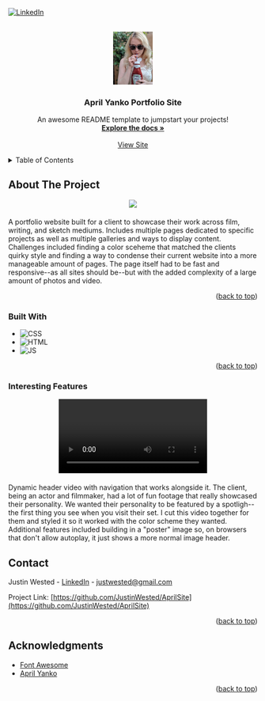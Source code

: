 
<a name="readme-top"></a>


[![LinkedIn](https://img.shields.io/badge/linkedin-blue?style=for-the-badge&logo=linkedin)](https://www.linkedin.com/in/justin-wested-971983183/)


<!-- PROJECT LOGO -->
<br />
<div align="center">
  <a href="https://www.aprilyanko.com/">
    <img src="images/hero.webp" alt="Logo" width="80">
  </a>

  <h3 align="center">April Yanko Portfolio Site</h3>

  <p align="center">
    An awesome README template to jumpstart your projects!
    <br />
    <a href="https://github.com/JustinWested/AprilSite/"><strong>Explore the docs »</strong></a>
    <br />
    <br />
    <a href="https://www.aprilyanko.com/">View Site</a>
  </p>
</div>



<!-- TABLE OF CONTENTS -->
<details>
  <summary>Table of Contents</summary>
  <ol>
    <li>
      <a href="#about-the-project">About The Project</a>
      <ul>
        <li><a href="#built-with">Built With</a></li>
        <li><a href="#interesting-features">Interesting Features</a></li>
      </ul>
    </li>
    <li><a href="#contact">Contact</a></li>
    <li><a href="#acknowledgments">Acknowledgments</a></li>
  </ol>
</details>



<!-- ABOUT THE PROJECT -->
## About The Project

<div align="center">
  <a href="https://www.aprilyanko.com/">
    <img src="https://github.com/JustinWested/AprilSite/assets/32820532/9f9dc34e-09f9-4e99-8b3f-655eb120aa4f"  height="400">
  </a>
</div>

<br>
A portfolio website built for a client to showcase their work across film, writing, and sketch mediums. Includes multiple pages dedicated to specific projects as well as multiple galleries and ways to display content. Challenges included finding a color sceheme that matched the clients quirky style and finding a way to condense their current website into a more manageable amount of pages. The page itself had to be fast and responsive--as all sites should be--but with the added complexity of a large amount of photos and video.

<p align="right">(<a href="#readme-top">back to top</a>)</p>



### Built With

* ![CSS](https://img.shields.io/badge/CSS-purple?style=for-the-badge&logo=CSS3)
* ![HTML](https://img.shields.io/badge/HTML-black?style=for-the-badge&logo=html5)
* ![JS](https://img.shields.io/badge/javascript-red?style=for-the-badge&logo=javascript)

<p align="right">(<a href="#readme-top">back to top</a>)</p>


### Interesting Features

<div align="center">
  <video src="https://github.com/JustinWested/AprilSite/assets/32820532/698679ae-3ab3-4efe-afaf-ea622f7a67e7">
</div>
  <br>
  Dynamic header video with navigation that works alongside it. The client, being an actor and filmmaker, had a lot of fun footage that really showcased their personality. We wanted their personality to be featured by a spotligh--the first thing you see when you visit their set. I cut this video together for them and styled it so it worked with the color scheme they wanted. Additional features included building in a "poster" image so, on browsers that don't allow autoplay, it just shows a more normal image header.

<!-- CONTACT -->
## Contact

Justin Wested - [LinkedIn](https://www.linkedin.com/in/justin-wested/) - justwested@gmail.com

Project Link: [https://github.com/JustinWested/AprilSite](https://github.com/JustinWested/AprilSite)

<p align="right">(<a href="#readme-top">back to top</a>)</p>



<!-- ACKNOWLEDGMENTS -->
## Acknowledgments

* [Font Awesome](https://fontawesome.com)
* [April Yanko](https://www.instagram.com/post.march/?hl=en)

<p align="right">(<a href="#readme-top">back to top</a>)</p>



